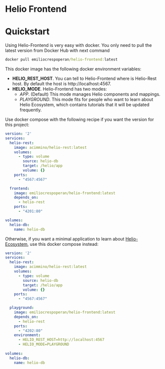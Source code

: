 # Helio Frontend

# Quickstart

Using Helio-Frontend is very easy with docker. You only need to pull the latest version from Docker Hub with next command
```cmd
docker pull emiliocrespoperan/helio-frontend:latest
```

This docker image has the following docker environment variables:
* **HELIO_REST_HOST**. You can tell to Helio-Frontend where is Helio-Rest host. By default the host is http://localhost:4567.
* **HELIO_MODE**. Helio-Frontend has two modes:
  * *APP*. (Default) This mode manages Helio components and mappings.
  * *PLAYGROUND*. This mode fits for people who want to learn about Helio Ecosystem, which contains tutorials that it will be updated frequently.



Use docker compose with the following recipe if you want the  version for this project:

```yml
version: '2'
services:
  helio-rest:
    image: acimmino/helio-rest:latest
    volumes: 
      - type: volume
        source: helio-db
        target: /helio/app
        volume: {}
    ports:
      - "4567:4567"

  frontend:
    image: emiliocrespoperan/helio-frontend:latest
    depends_on:
      - helio-rest
    ports:
      - "4201:80"

volumes:
  helio-db:
    name: helio-db
```

Otherwise, if you want a minimal application to learn about [Helio-Ecosystem](https://github.com/helio-ecosystem), use this docker compose instead:

```yml
version: '2'
services:
  helio-rest:
    image: acimmino/helio-rest:latest
    volumes: 
      - type: volume
        source: helio-db
        target: /helio/app
        volume: {}
    ports:
      - "4567:4567"

  playground:
    image: emiliocrespoperan/helio-frontend:latest
    depends_on:
      - helio-rest
    ports:
      - "4202:80"
    environment:
      - HELIO_REST_HOST=http://localhost:4567
      - HELIO_MODE=PLAYGROUND
      
volumes:
  helio-db:
    name: helio-db
```
